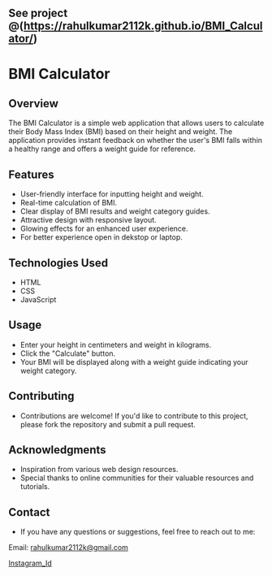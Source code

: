 ## See project @(https://rahulkumar2112k.github.io/BMI_Calculator/)


# BMI Calculator

## Overview
The BMI Calculator is a simple web application that allows users to calculate their Body Mass Index (BMI) based on their height and weight. The application provides instant feedback on whether the user's BMI falls within a healthy range and offers a weight guide for reference.

## Features
- User-friendly interface for inputting height and weight.
- Real-time calculation of BMI.
- Clear display of BMI results and weight category guides.
- Attractive design with responsive layout.
- Glowing effects for an enhanced user experience.
- For better experience open in dekstop or laptop. 
## Technologies Used
- HTML
- CSS
- JavaScript

## Usage
- Enter your height in centimeters and weight in kilograms.
- Click the "Calculate" button.
- Your BMI will be displayed along with a weight guide indicating your weight category.

## Contributing
- Contributions are welcome! If you'd like to contribute to this project, please fork the repository and submit a pull request.

## Acknowledgments
- Inspiration from various web design resources.
- Special thanks to online communities for their valuable resources and tutorials.

## Contact
- If you have any questions or suggestions, feel free to reach out to me:

Email: rahulkumar2112k@gmail.com

[Instagram_Id](https://www.instagram.com/only__rahul_/?hl=en)

